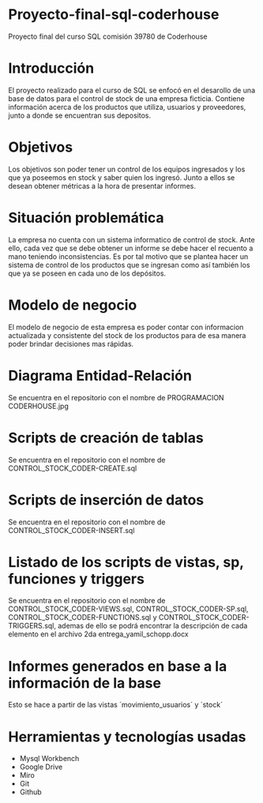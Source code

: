 # Proyecto-final-sql-coderhouse
Proyecto final del curso SQL comisión 39780 de Coderhouse

# Introducción
El proyecto realizado para el curso de SQL se enfocó en el desarollo de una base de datos para el control de stock de una empresa ficticia. Contiene información acerca de los productos que utiliza, usuarios y proveedores, junto a donde se encuentran sus depositos.

# Objetivos
Los objetivos son poder tener un control de los equipos ingresados y los que ya poseemos en stock y saber quien los ingresó. Junto a ellos se desean obtener métricas a la hora de presentar informes.

# Situación problemática
La empresa no cuenta con un sistema informatico de control de stock. Ante ello, cada vez que se debe obtener un informe se debe hacer el recuento a mano teniendo inconsistencias. Es por tal motivo que se plantea hacer un sistema de control de los productos que se ingresan como así también los que ya se poseen en cada uno de los depósitos.

# Modelo de negocio
El modelo de negocio de esta empresa es poder contar con informacion actualizada y consistente del stock de los productos para de esa manera poder brindar decisiones mas rápidas.

# Diagrama Entidad-Relación
Se encuentra en el repositorio con el nombre de PROGRAMACION CODERHOUSE.jpg

# Scripts de creación de tablas
Se encuentra en el repositorio con el nombre de CONTROL_STOCK_CODER-CREATE.sql

# Scripts de inserción de datos
Se encuentra en el repositorio con el nombre de CONTROL_STOCK_CODER-INSERT.sql

# Listado de los scripts de vistas, sp, funciones y triggers
Se encuentra en el repositorio con el nombre de CONTROL_STOCK_CODER-VIEWS.sql, CONTROL_STOCK_CODER-SP.sql, CONTROL_STOCK_CODER-FUNCTIONS.sql y CONTROL_STOCK_CODER-TRIGGERS.sql, ademas de ello se podrá encontrar la descripción de cada elemento en el archivo 2da entrega_yamil_schopp.docx

# Informes generados en base a la información de la base
Esto se hace a partir de las vistas ´movimiento_usuarios´ y ´stock´

# Herramientas y tecnologías usadas
* Mysql Workbench
* Google Drive
* Miro
* Git
* Github
